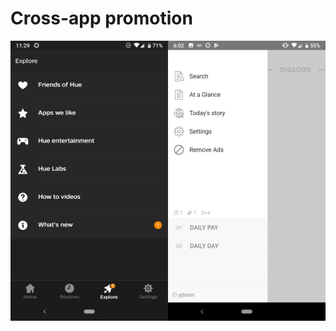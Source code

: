 # Cross-app promotion
<img src="assets/2019-01-09-14-15-53.png" alt="Hue" width="50%"/><img src="assets/2019-01-09-14-16-28.png" width="50%"/>